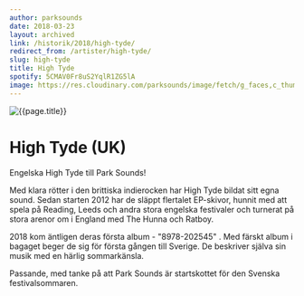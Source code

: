 ```yaml
---
author: parksounds
date: 2018-03-23
layout: archived
link: /historik/2018/high-tyde/
redirect_from: /artister/high-tyde/
slug: high-tyde
title: High Tyde
spotify: 5CMAV0Fr8uS2YqlR1ZG5lA
image: https://res.cloudinary.com/parksounds/image/fetch/g_faces,c_thumb,w_1200,h_630,f_auto/https://parksounds.se/images/artists/high-tyde-parksounds-2018.jpg
---
```


![{{page.title}}]({{page.image}})

# High Tyde (UK)

Engelska High Tyde till Park Sounds! 

Med klara rötter i den brittiska indierocken har High Tyde bildat sitt egna sound. Sedan starten 2012 har de släppt flertalet EP-skivor, hunnit med att spela på Reading, Leeds och andra stora engelska festivaler och turnerat på stora arenor om i England med The Hunna och Ratboy.

2018 kom äntligen deras första album - "8978-202545" . Med färskt album i bagaget beger de sig för första gången till Sverige. De beskriver själva sin musik med en härlig sommarkänsla. 

Passande, med tanke på att Park Sounds är startskottet för den Svenska festivalsommaren.
